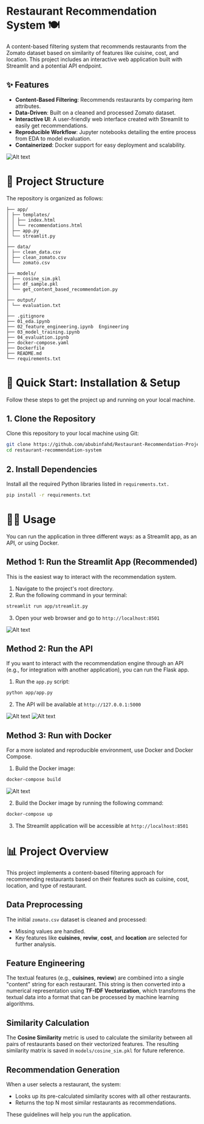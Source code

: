 # Restaurant Recommendation System 🍽️

A content-based filtering system that recommends restaurants from the Zomato dataset based on similarity of features like cuisine, cost, and location. This project includes an interactive web application built with Streamlit and a potential API endpoint.

## ✨ Features

- **Content-Based Filtering**: Recommends restaurants by comparing item attributes.
- **Data-Driven**: Built on a cleaned and processed Zomato dataset.
- **Interactive UI**: A user-friendly web interface created with Streamlit to easily get recommendations.
- **Reproducible Workflow**: Jupyter notebooks detailing the entire process from EDA to model evaluation.
- **Containerized**: Docker support for easy deployment and scalability.

![Alt text](images/cover.png)

# 📂 Project Structure
The repository is organized as follows:

```vbnet
├── app/ 
│ ├── templates/ 
│ │ ├── index.html
│ │ └── recommendations.html
│ ├── app.py 
│ └── streamlit.py 
│
├── data/ 
│ ├── clean_data.csv
│ ├── clean_zomato.csv
│ └── zomato.csv 
│
├── models/ 
│ ├── cosine_sim.pkl 
│ ├── df_sample.pkl 
│ └── get_content_based_recommendation.py
│
├── output/ 
│ └── evaluation.txt
│
├── .gitignore 
├── 01_eda.ipynb 
├── 02_feature_engineering.ipynb  Engineering
├── 03_model_training.ipynb 
├── 04_evaluation.ipynb 
├── docker-compose.yaml 
├── Dockerfile 
├── README.md 
└── requirements.txt 
```
# 🚀 Quick Start: Installation & Setup

Follow these steps to get the project up and running on your local machine.

## 1. Clone the Repository
Clone this repository to your local machine using Git:

```bash
git clone https://github.com/abubinfahd/Restaurant-Recommendation-Project.git
cd restaurant-recommendation-system
```
## 2. Install Dependencies
Install all the required Python libraries listed in `requirements.txt.`

```bash
pip install -r requirements.txt
```
# 🏃‍♂️ Usage

You can run the application in three different ways: as a Streamlit app, as an API, or using Docker.

## Method 1: Run the Streamlit App (Recommended)
This is the easiest way to interact with the recommendation system.

1. Navigate to the project's root directory.
2. Run the following command in your terminal:

```bash
streamlit run app/streamlit.py
```
3. Open your web browser and go to `http://localhost:8501`

![Alt text](images/streamlit.png)

## Method 2: Run the API

If you want to interact with the recommendation engine through an API (e.g., for integration with another application), you can run the Flask app.

1. Run the `app.py` script:

```bash
python app/app.py
```
2. The API will be available at `http://127.0.0.1:5000`

![Alt text](images/1.png)
![Alt text](images/2.png)

## Method 3: Run with Docker

For a more isolated and reproducible environment, use Docker and Docker Compose.

1. Build the Docker image:
```bash
docker-compose build
```
![Alt text](images/docker.png)

2. Build the Docker image by running the following command:
```bash
docker-compose up
```
3. The Streamlit application will be accessible at `http://localhost:8501`

# 📊 Project Overview

This project implements a content-based filtering approach for recommending restaurants based on their features such as cuisine, cost, location, and type of restaurant.

## Data Preprocessing
The initial `zomato.csv` dataset is cleaned and processed:
- Missing values are handled.
- Key features like **cuisines**, **reviw**, **cost**, and **location** are selected for further analysis.

## Feature Engineering
The textual features (e.g., **cuisines**, **review**) are combined into a single "content" string for each restaurant. This string is then converted into a numerical representation using **TF-IDF Vectorization**, which transforms the textual data into a format that can be processed by machine learning algorithms.

## Similarity Calculation
The **Cosine Similarity** metric is used to calculate the similarity between all pairs of restaurants based on their vectorized features. The resulting similarity matrix is saved in `models/cosine_sim.pkl` for future reference.

## Recommendation Generation
When a user selects a restaurant, the system:
- Looks up its pre-calculated similarity scores with all other restaurants.
- Returns the top N most similar restaurants as recommendations.


These guidelines will help you run the application.
